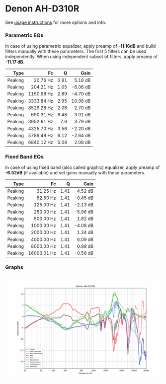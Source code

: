 # Denon AH-D310R
See [usage instructions](https://github.com/jaakkopasanen/AutoEq#usage) for more options and info.

### Parametric EQs
In case of using parametric equalizer, apply preamp of **-11.16dB** and build filters manually
with these parameters. The first 5 filters can be used independently.
When using independent subset of filters, apply preamp of **-11.17 dB**.

| Type    | Fc         |    Q | Gain     |
|--------:|-----------:|-----:|---------:|
| Peaking | 20.76 Hz   | 0.91 | 5.18 dB  |
| Peaking | 204.21 Hz  | 1.05 | -6.06 dB |
| Peaking | 1150.98 Hz | 2.89 | -4.70 dB |
| Peaking | 3333.84 Hz | 2.95 | 10.98 dB |
| Peaking | 8529.28 Hz | 2.06 | 2.70 dB  |
| Peaking | 690.31 Hz  | 6.48 | 3.01 dB  |
| Peaking | 3952.61 Hz | 7.6  | 3.79 dB  |
| Peaking | 4325.70 Hz | 3.56 | -2.20 dB |
| Peaking | 5789.48 Hz | 6.12 | -2.64 dB |
| Peaking | 6840.12 Hz | 5.08 | 2.08 dB  |

### Fixed Band EQs
In case of using fixed band (also called graphic) equalizer, apply preamp of **-6.52dB**
(if available) and set gains manually with these parameters.

| Type    | Fc          |    Q | Gain     |
|--------:|------------:|-----:|---------:|
| Peaking | 31.25 Hz    | 1.41 | 4.52 dB  |
| Peaking | 62.50 Hz    | 1.41 | -0.45 dB |
| Peaking | 125.00 Hz   | 1.41 | -2.13 dB |
| Peaking | 250.00 Hz   | 1.41 | -5.96 dB |
| Peaking | 500.00 Hz   | 1.41 | 1.82 dB  |
| Peaking | 1000.00 Hz  | 1.41 | -4.08 dB |
| Peaking | 2000.00 Hz  | 1.41 | 1.34 dB  |
| Peaking | 4000.00 Hz  | 1.41 | 6.09 dB  |
| Peaking | 8000.00 Hz  | 1.41 | 0.98 dB  |
| Peaking | 16000.01 Hz | 1.41 | -0.56 dB |

### Graphs
![](./Denon%20AH-D310R.png)